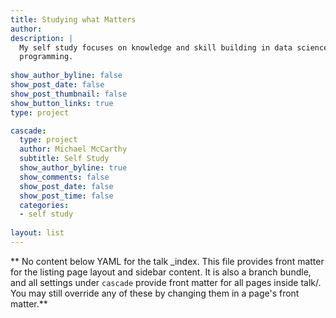 ```yaml
---
title: Studying what Matters
author: 
description: |
  My self study focuses on knowledge and skill building in data science and
  programming.
  
show_author_byline: false
show_post_date: false
show_post_thumbnail: false
show_button_links: true
type: project

cascade:
  type: project
  author: Michael McCarthy
  subtitle: Self Study
  show_author_byline: true
  show_comments: false
  show_post_date: false
  show_post_time: false
  categories:
  - self study
  
layout: list
---
```


** No content below YAML for the talk _index. This file provides front matter for the listing page layout and sidebar content. It is also a branch bundle, and all settings under `cascade` provide front matter for all pages inside talk/. You may still override any of these by changing them in a page's front matter.**
